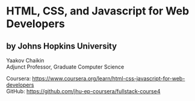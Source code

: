 # HTML, CSS, and Javascript for Web Developers
## by Johns Hopkins University

Yaakov Chaikin  
Adjunct Professor, Graduate Computer Science

Coursera: https://www.coursera.org/learn/html-css-javascript-for-web-developers  
GitHub: https://github.com/jhu-ep-coursera/fullstack-course4